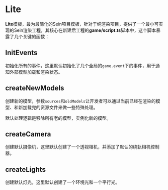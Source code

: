 # Lite

**Lite**模板，最为最简化的Sein项目模板，针对于纯渲染项目，提供了一个最小可实现的Sein渲染工程，其核心在新建后工程的**game/script.ts**脚本中，这个脚本暴露了几个关键的函数：  

## InitEvents

初始化所有的事件，这里默认初始化了几个全局的`game.event`下的事件，用于通知外部模型加载和渲染状态。

## createNewModels

创建新的模型，参数`sources`和`oldModels`让开发者可以通过当前已经在渲染的模型、和新加载完的资源文件来做一些特殊处理。

默认处理逻辑是移除所有老的模型，实例化新的模型。

## createCamera

创建默认摄像机，这里默认创建了一个透视相机，并添加了默认的绕轨相机控制器。

## createLights

创建默认灯光，这里默认创建了一个环境光和一个平行光。
